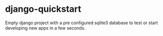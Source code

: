 django-quickstart
=================

Empty django project with a pre configured sqlite3 database to test or start developing new apps in a few seconds.
